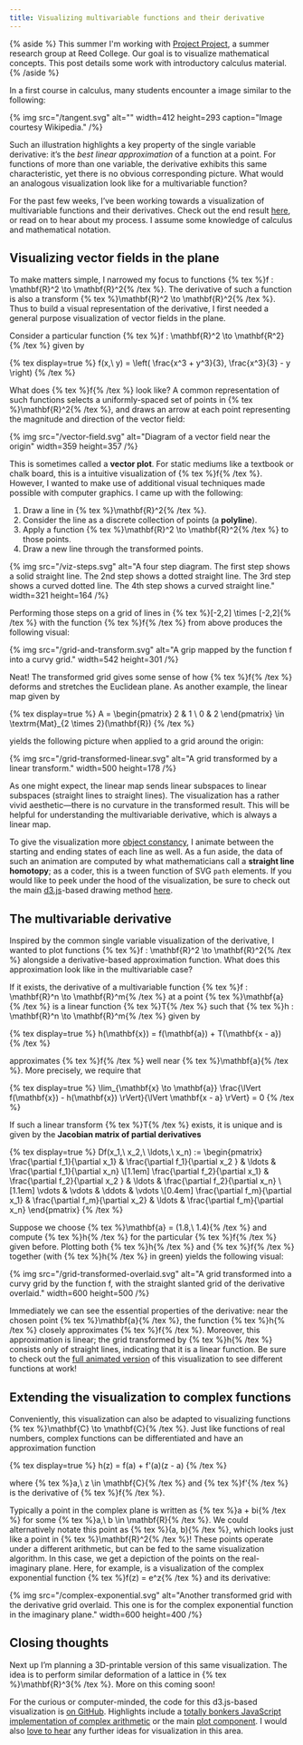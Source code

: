 ```yaml
---
title: Visualizing multivariable functions and their derivative
---
```


{% aside %}
This summer I'm working with [Project Project](http://people.reed.edu/~ormsbyk/projectproject/), a summer research group at Reed College. Our goal is to visualize mathematical concepts. This post details some work with introductory calculus material.
{% /aside %}

In a first course in calculus, many students encounter a image similar to the following:

{% img src="/tangent.svg" alt="" width=412 height=293 caption="Image courtesy Wikipedia." /%}

Such an illustration highlights a key property of the single variable derivative: it’s the _best linear approximation_ of a function at a point. For functions of more than one variable, the derivative exhibits this same characteristic, yet there is no obvious corresponding picture. What would an analogous visualization look like for a multivariable function?

For the past few weeks, I’ve been working towards a visualization of multivariable functions and their derivatives. Check out the end result [here][0], or read on to hear about my process. I assume some knowledge of calculus and mathematical notation.

## Visualizing vector fields in the plane

To make matters simple, I narrowed my focus to functions {% tex %}f : \mathbf{R}^2 \to \mathbf{R}^2{% /tex %}. The derivative of such a function is also a transform {% tex %}\mathbf{R}^2 \to \mathbf{R}^2{% /tex %}. Thus to build a visual representation of the derivative, I first needed a general purpose visualization of vector fields in the plane.

Consider a particular function {% tex %}f : \mathbf{R}^2 \to \mathbf{R^2}{% /tex %} given by

{% tex display=true %}
f(x,\ y) = \left( \frac{x^3 + y^3}{3}, \frac{x^3}{3} - y \right)
{% /tex %}

What does {% tex %}f{% /tex %} look like? A common representation of such functions selects a uniformly-spaced set of points in {% tex %}\mathbf{R}^2{% /tex %}, and draws an arrow at each point representing the magnitude and direction of the vector field:

{% img src="/vector-field.svg" alt="Diagram of a vector field near the origin" width=359 height=357 /%}

This is sometimes called a **vector plot**. For static mediums like a textbook or chalk board, this is a intuitive visualization of {% tex %}f{% /tex %}. However, I wanted to make use of additional visual techniques made possible with computer graphics. I came up with the following:

1.  Draw a line in {% tex %}\mathbf{R}^2{% /tex %}.
2.  Consider the line as a discrete collection of points (a **polyline**).
3.  Apply a function {% tex %}\mathbf{R}^2 \to \mathbf{R}^2{% /tex %} to those points.
4.  Draw a new line through the transformed points.

{% img src="/viz-steps.svg" alt="A four step diagram. The first step shows a solid straight line. The 2nd step shows a dotted straight line. The 3rd step shows a curved dotted line. The 4th step shows a curved straight line." width=321 height=164 /%}

Performing those steps on a grid of lines in {% tex %}[-2,2] \times [-2,2]{% /tex %} with the function {% tex %}f{% /tex %} from above produces the following visual:

{% img src="/grid-and-transform.svg" alt="A grip mapped by the function f into a curvy grid." width=542 height=301 /%}

Neat! The transformed grid gives some sense of how {% tex %}f{% /tex %} deforms and stretches the Euclidean plane. As another example, the linear map given by

{% tex display=true %}
A = \begin{pmatrix}
2 & 1 \\
0 & 2
\end{pmatrix} \in \textrm{Mat}\_{2 \times 2}(\mathbf{R})
{% /tex %}

yields the following picture when applied to a grid around the origin:

{% img src="/grid-transformed-linear.svg" alt="A grid transformed by a linear transform." width=500 height=178 /%}

As one might expect, the linear map sends linear subspaces to linear subspaces (straight lines to straight lines). The visualization has a rather vivid aesthetic—there is no curvature in the transformed result. This will be helpful for understanding the multivariable derivative, which is always a linear map.

To give the visualization more [object constancy](https://bost.ocks.org/mike/constancy/), I animate between the starting and ending states of each line as well. As a fun aside, the data of such an animation are computed by what mathematicians call a **straight line homotopy**; as a coder, this is a tween function of SVG `path` elements. If you would like to peek under the hood of the visualization, be sure to check out the main [d3.js](https://d3js.org/)-based drawing method [here](https://github.com/chnn/multivariable-derivative-viz/blob/a3f0f96610475006b6491c75c473ecda03a784de/app/components/grid-plot/component.js#L68-L110).

## The multivariable derivative

Inspired by the common single variable visualization of the derivative, I wanted to plot functions {% tex %}f : \mathbf{R}^2 \to \mathbf{R}^2{% /tex %} alongside a derivative-based approximation function. What does this approximation look like in the multivariable case?

If it exists, the derivative of a multivariable function {% tex %}f : \mathbf{R}^n \to \mathbf{R}^m{% /tex %} at a point {% tex %}\mathbf{a}{% /tex %} is a linear function {% tex %}T{% /tex %} such that {% tex %}h : \mathbf{R}^n \to \mathbf{R}^m{% /tex %} given by

{% tex display=true %}
h(\mathbf{x}) = f(\mathbf{a}) + T(\mathbf{x - a})
{% /tex %}

approximates {% tex %}f{% /tex %} well near {% tex %}\mathbf{a}{% /tex %}. More precisely, we require that

{% tex display=true %}
\lim\_{\mathbf{x} \to \mathbf{a}} \frac{\lVert f(\mathbf{x}) - h(\mathbf{x}) \rVert}{\lVert \mathbf{x - a} \rVert} = 0
{% /tex %}

If such a linear transform {% tex %}T{% /tex %} exists, it is unique and is given by the **Jacobian matrix of partial derivatives**

{% tex display=true %}
Df(x_1,\ x_2,\ \ldots,\ x_n) := \begin{pmatrix}
\frac{\partial f_1}{\partial x_1} & \frac{\partial f_1}{\partial x_2 } & \ldots & \frac{\partial f_1}{\partial x_n} \\[1.1em]
\frac{\partial f_2}{\partial x_1} & \frac{\partial f_2}{\partial x_2 } & \ldots & \frac{\partial f_2}{\partial x_n} \\[1.1em]
\vdots & \vdots & \ddots & \vdots \\[0.4em]
\frac{\partial f_m}{\partial x_1} & \frac{\partial f_m}{\partial x_2} & \ldots & \frac{\partial f_m}{\partial x_n}
\end{pmatrix}
{% /tex %}

Suppose we choose {% tex %}\mathbf{a} = (1.8,\ 1.4){% /tex %} and compute {% tex %}h{% /tex %} for the particular {% tex %}f{% /tex %} given before. Plotting both {% tex %}h{% /tex %} and {% tex %}f{% /tex %} together (with {% tex %}h{% /tex %} in green) yields the following visual:

{% img src="/grid-transformed-overlaid.svg" alt="A grid transformed into a curvy grid by the function f, with the straight slanted grid of the derivative overlaid." width=600 height=500 /%}

Immediately we can see the essential properties of the derivative: near the chosen point {% tex %}\mathbf{a}{% /tex %}, the function {% tex %}h{% /tex %} closely approximates {% tex %}f{% /tex %}. Moreover, this approximation is linear; the grid transformed by {% tex %}h{% /tex %} consists only of straight lines, indicating that it is a linear function. Be sure to check out the [full animated version][0] of this visualization to see different functions at work!

## Extending the visualization to complex functions

Conveniently, this visualization can also be adapted to visualizing functions {% tex %}\mathbf{C} \to \mathbf{C}{% /tex %}. Just like functions of real numbers, complex functions can be differentiated and have an approximation function

{% tex display=true %}
h(z) = f(a) + f'(a)(z - a)
{% /tex %}

where {% tex %}a,\ z \in \mathbf{C}{% /tex %} and {% tex %}f'{% /tex %} is the derivative of {% tex %}f{% /tex %}.

Typically a point in the complex plane is written as {% tex %}a + bi{% /tex %} for some {% tex %}a,\ b \in \mathbf{R}{% /tex %}. We could alternatively notate this point as {% tex %}(a, b){% /tex %}, which looks just like a point in {% tex %}\mathbf{R}^2{% /tex %}! These points operate under a different arithmetic, but can be fed to the same visualization algorithm. In this case, we get a depiction of the points on the real-imaginary plane. Here, for example, is a visualization of the complex exponential function {% tex %}f(z) = e^z{% /tex %} and its derivative:

{% img src="/complex-exponential.svg" alt="Another transformed grid with the derivative grid overlaid. This one is for the complex exponential function in the imaginary plane." width=600 height=400 /%}

## Closing thoughts

Next up I’m planning a 3D-printable version of this same visualization. The idea is to perform similar deformation of a lattice in {% tex %}\mathbf{R}^3{% /tex %}. More on this coming soon!

For the curious or computer-minded, the code for this d3.js-based visualization is [on GitHub](https://github.com/chnn/multivariable-derivative-viz). Highlights include a [totally bonkers JavaScript implementation of complex arithmetic](https://github.com/chnn/multivariable-derivative-viz/blob/a3f0f96610475006b6491c75c473ecda03a784de/app/utils/complex-numbers.js) or the main [plot component](https://github.com/chnn/multivariable-derivative-viz/blob/a3f0f96610475006b6491c75c473ecda03a784de/app/components/grid-plot/component.js). I would also [love to hear](mailto:chris@chrishenn.net) any further ideas for visualization in this area.

[0]: http://people.reed.edu/~ormsbyk/projectproject/assets/posts/multivariable-derivative/multivariable-derivative-viz/
